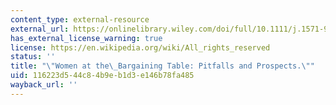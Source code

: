 ```yaml
---
content_type: external-resource
external_url: https://onlinelibrary.wiley.com/doi/full/10.1111/j.1571-9979.2009.00222.x
has_external_license_warning: true
license: https://en.wikipedia.org/wiki/All_rights_reserved
status: ''
title: "\"Women at the\_Bargaining Table: Pitfalls and Prospects.\""
uid: 116223d5-44c8-4b9e-b1d3-e146b78fa485
wayback_url: ''
---
```

